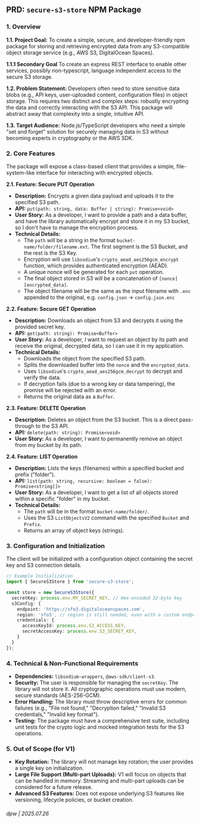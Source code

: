 ## PRD: `secure-s3-store` NPM Package

### 1. Overview

**1.1. Project Goal:** To create a simple, secure, and developer-friendly npm package for storing and retrieving encrypted data from any S3-compatible object storage service (e.g., AWS S3, DigitalOcean Spaces).

**1.1.1 Secondary Goal** To create an express REST interface to enable other services, possibly non-typescript, language independent access to the secure S3 storage.

**1.2. Problem Statement:** Developers often need to store sensitive data blobs (e.g., API keys, user-uploaded content, configuration files) in object storage. This requires two distinct and complex steps: robustly encrypting the data and correctly interacting with the S3 API. This package will abstract away that complexity into a single, intuitive API.

**1.3. Target Audience:** Node.js/TypeScript developers who need a simple "set and forget" solution for securely managing data in S3 without becoming experts in cryptography or the AWS SDK.

### 2. Core Features

The package will expose a class-based client that provides a simple, file-system-like interface for interacting with encrypted objects.

**2.1. Feature: Secure PUT Operation**

*   **Description:** Encrypts a given data payload and uploads it to the specified S3 path.
*   **API:** `put(path: string, data: Buffer | string): Promise<void>`
*   **User Story:** As a developer, I want to provide a path and a data buffer, and have the library automatically encrypt and store it in my S3 bucket, so I don't have to manage the encryption process.
*   **Technical Details:**
    *   The `path` will be a string in the format `bucket-name/folder/filename.ext`. The first segment is the S3 Bucket, and the rest is the S3 Key.
    *   Encryption will use `libsodium`'s `crypto_aead_aes256gcm_encrypt` function, which provides authenticated encryption (AEAD).
    *   A unique nonce will be generated for each `put` operation.
    *   The final object stored in S3 will be a concatenation of `[nonce][encrypted_data]`.
    *   The object filename will be the same as the input filename with `.enc` appended to the original, e.g. `config.json` -> `config.json.enc`

**2.2. Feature: Secure GET Operation**

*   **Description:** Downloads an object from S3 and decrypts it using the provided secret key.
*   **API:** `get(path: string): Promise<Buffer>`
*   **User Story:** As a developer, I want to request an object by its path and receive the original, decrypted data, so I can use it in my application.
*   **Technical Details:**
    *   Downloads the object from the specified S3 path.
    *   Splits the downloaded buffer into the `nonce` and the `encrypted_data`.
    *   Uses `libsodium`'s `crypto_aead_aes256gcm_decrypt` to decrypt and verify the data.
    *   If decryption fails (due to a wrong key or data tampering), the promise will be rejected with an error.
    *   Returns the original data as a `Buffer`.

**2.3. Feature: DELETE Operation**

*   **Description:** Deletes an object from the S3 bucket. This is a direct pass-through to the S3 API.
*   **API:** `delete(path: string): Promise<void>`
*   **User Story:** As a developer, I want to permanently remove an object from my bucket by its path.

**2.4. Feature: LIST Operation**

*   **Description:** Lists the keys (filenames) within a specified bucket and prefix ("folder").
*   **API:** `list(path: string, recursive: boolean = false): Promise<string[]>`
*   **User Story:** As a developer, I want to get a list of all objects stored within a specific "folder" in my bucket.
*   **Technical Details:**
    *   The `path` will be in the format `bucket-name/folder/`.
    *   Uses the S3 `ListObjectsV2` command with the specified `Bucket` and `Prefix`.
    *   Returns an array of object keys (strings).

### 3. Configuration and Initialization

The client will be initialized with a configuration object containing the secret key and S3 connection details.

```typescript
// Example Initialization
import { SecureS3Store } from 'secure-s3-store';

const store = new SecureS3Store({
  secretKey: process.env.MY_SECRET_KEY, // Hex-encoded 32-byte key
  s3Config: {
    endpoint: 'https://sfo3.digitaloceanspaces.com',
    region: 'sfo3', // region is still needed, even with a custom endpoint
    credentials: {
      accessKeyId: process.env.S3_ACCESS_KEY,
      secretAccessKey: process.env.S3_SECRET_KEY,
    }
  }
});
```

### 4. Technical & Non-Functional Requirements

*   **Dependencies:** `libsodium-wrappers`, `@aws-sdk/client-s3`.
*   **Security:** The user is responsible for managing the `secretKey`. The library will not store it. All cryptographic operations must use modern, secure standards (AES-256-GCM).
*   **Error Handling:** The library must throw descriptive errors for common failures (e.g., "File not found," "Decryption failed," "Invalid S3 credentials," "Invalid key format").
*   **Testing:** The package must have a comprehensive test suite, including unit tests for the crypto logic and mocked integration tests for the S3 operations.

### 5. Out of Scope (for V1)

*   **Key Rotation:** The library will not manage key rotation; the user provides a single key on initialization.
*   **Large File Support (Multi-part Uploads):** V1 will focus on objects that can be handled in memory. Streaming and multi-part uploads can be considered for a future release.
*   **Advanced S3 Features:** Does not expose underlying S3 features like versioning, lifecycle policies, or bucket creation.

###### dpw | 2025.07.26
